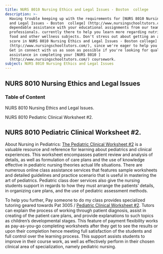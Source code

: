 ```yaml
---
title: NURS 8010 Nursing Ethics and Legal Issues - Boston  college
description: >-
  Having trouble keeping up with the requirements for [NURS 8010 Nursing Ethics
  and Legal Issues - Boston  college] (http://www.nursingschooltutors.com/) Get
  dependable assistance with your educational assignments from our team of
  professionals. currently there to help you learn more regarding nutritious
  food and other wellness subjects. Don't stress out about getting an acceptable
  score in NURS 8010 Nursing Ethics and Legal Issues - Boston college]
  (http://www.nursingschooltutors.com/), since we're eager to help you flourish.
  Get in connect with us as soon as possible if you're looking for qualified
  assistance in completing your [NURS 8010 ]
  (http://www.nursingschooltutors.com/) coursework.
subject: NURS 8010 Nursing Ethics and Legal Issues
---
```


## **NURS 8010 Nursing Ethics and Legal Issues**

### Table of Content

NURS 8010 Nursing Ethics and Legal Issues.

NURS 8010 Pediatric Clinical Worksheet #2.

## NURS 8010 Pediatric Clinical Worksheet #2.

About Nursing in Pediatrics: [The Pediatric Clinical Worksheet #2](https://www.bc.edu/bc-web/schools/cson.html) is a valuable
resource and reference for learning about pediatrics and clinical experiences.
This worksheet encompasses patient review and analysis of details, as well as
formulation of care plans and the use of knowledge effective in pediatric
nursing theories actual life situations. There are numerous online class
assistance services that features sample worksheets and detailed guidelines and
practice scenario that is useful in mastering the art of pediatrics. Pediatric
class doer services also give the nursing students support in regards to how
they must arrange the patients’ details, in organizing care plans, and the use
of pediatric assessment methods.

To help you further, Pay someone to do my class provides specialized tutoring geared towards Pat 3005 / [Pediatric
Clinical Worksheet #2](https://www.bc.edu/bc-web/schools/cson.html). Tutors can explain the process of working through patient diagnosis, assist in creating of the
patient care plans, and provide explanations to such topics as children’s developmental stages. This feature of payment flexibility works as pay-as-you-go completing worksheets after they get to see the results or upon
their completion hence meeting full satisfaction of the students and full
control over the learning process. This support assists students to improve in
their course work, as well as effectively perform in their chosen clinical area
of specialization, namely pediatric nursing.
